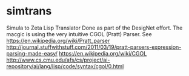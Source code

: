 # simtrans
Simula to Zeta Lisp Translator
Done as part of the DesigNet effort. 
The macgic is using the very intuitive CGOL (Pratt) Parser. 
See https://en.wikipedia.org/wiki/Pratt_parser 
http://journal.stuffwithstuff.com/2011/03/19/pratt-parsers-expression-parsing-made-easy/
https://en.wikipedia.org/wiki/CGOL
http://www.cs.cmu.edu/afs/cs/project/ai-repository/ai/lang/lisp/code/syntax/cgol/0.html
